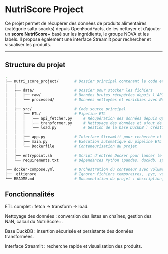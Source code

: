 # NutriScore Project

Ce projet permet de récupérer des données de produits alimentaires (catégorie salty snacks) depuis OpenFoodFacts, de les nettoyer et d’ajouter un **score NutriScore+** basé sur les ingrédients, le groupe NOVA et les labels. Il propose également une interface Streamlit pour rechercher et visualiser les produits.

---

## Structure du projet



```bash
.
│── nutri_score_project/       # Dossier principal contenant le code et les données
│   │
│   ├── data/                  # Dossier pour stocker les fichiers
│   │   ├── raw/               # Données brutes récupérées depuis l'API OpenFoodFacts (Parquet)
│   │   └── processed/         # Données nettoyées et enrichies avec NutriScore+, stockées DuckDB
│   │
│   ├── src/                   # Code source principal
│   │   ├── ETL/               # Pipeline ETL
│   │   │   ├── api_fetcher.py     # Récupération des données depuis OpenFoodFacts
│   │   │   ├── transformer.py     # Nettoyage des données et ajout de la colonne NutriScore+
│   │   │   └── load.py            # Gestion de la base DuckDB : création de table, insertion sécurisée
│   │   │
│   │   ├── app.py             # Interface Streamlit pour recherche et visualisation des produits
│   │   ├── main.py            # Exécution automatique du pipeline ETL complet
│   │   └── Dockerfile         # Conteneurisation du projet
│   │
│   │── entrypoint.sh          # Script d’entrée Docker pour lancer le pipeline ETL et Streamlit
│   └── requirements.txt       # Dépendances Python (pandas, duckdb, spacy, streamlit, etc.)
│
│── docker-compose.yml         # Orchestration du conteneur avec volumes pour les données persistantes
│── .gitignore                 # Ignorer fichiers temporaires, .pyc, venv, data bruts si nécessaire
└── README.md                  # Documentation du projet : description, installation, utilisation
```

## Fonctionnalités

ETL complet : fetch → transform → load.

Nettoyage des données : conversion des listes en chaînes, gestion des NaN, calcul du NutriScore+.

Base DuckDB : insertion sécurisée et persistante des données transformées.

Interface Streamlit : recherche rapide et visualisation des produits.